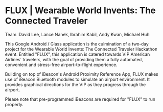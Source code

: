 FLUX | Wearable World Invents: The Connected Traveler
==================

Team: David Lee, Lance Nanek, Ibrahim Kabil, Andy Kwan, Michael Huh

This Google Android / Glass application is the culmination of a two-day project for the Wearable World Invents: The Connected Traveler Hackathon event. Entitled "FLUX", this application is catered towards VIP American Airlines' travelers, with the goal of providing them a fully automated, convenient and stress-free airport-to-flight experience. 

Building on top of iBeacon's Android Proximity Reference App, FLUX makes use of iBeacon Bluetooth modules to simulate an airport environment. It provides graphical directions for the VIP as they progress through the airport. 

Please note that pre-programmed iBeacons are required for "FLUX" to run properly.

